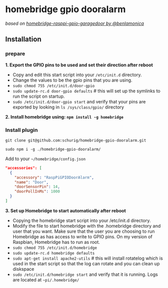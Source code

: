 # homebridge gpio dooralarm

_based on [homebridge-rasppi-gpio-garagedoor by @benlamonica](https://github.com/benlamonica/homebridge-rasppi-gpio-garagedoor)_

## Installation

### prepare

**1. Export the GPIO pins to be used and set their direction after reboot**
* Copy and edit this start script into your `/etc/init.d` directory.
* Change the values to be the gpio pins that you are using.
* `sudo chmod 755 /etc/init.d/door-gpio`
* `sudo update-rc.d door-gpio defaults` # this will set up the symlinks to run the script on startup.
* `sudo /etc/init.d/door-gpio start` and verify that your pins are exported by looking in `ls /sys/class/gpio/` directory

**2. Install homebridge using: `npm install -g homebridge`**

### Install plugin

`git clone git@github.com:schurig/homebridge-gpio-dooralarm.git`

`sudo npm i -g ./homebridge-gpio-dooralarm/`

Add to your `~/homebridge/config.json`

```json
"accessories": [
  {
    "accessory": "RaspPiGPIODoorAlarm",
    "name": "Door",
    "doorSensorPin": 14,
    "doorPollInMs": 1000
  }
]
```

**3. Set up Homebridge to start automatically after reboot**
* Copying the homebridge start script into your /etc/init.d directory.
* Modify the file to start homebridge with the .homebridge directory and user that you want. Make sure that the user you are choosing to run Homebridge as has access to write to GPIO pins. On my version of Raspbian, Homebridge has to run as root.
* `sudo chmod 755 /etc/init.d/homebridge`
* `sudo update-rc.d homebridge defaults`
* `sudo apt-get install apache2-utils` # this will install rotatelog which is used in the start script so that the log can rotate and you can clean up diskspace
* `sudo /etc/init.d/homebridge start` and verify that it is running. Logs are located at `~pi/.homebridge/`

